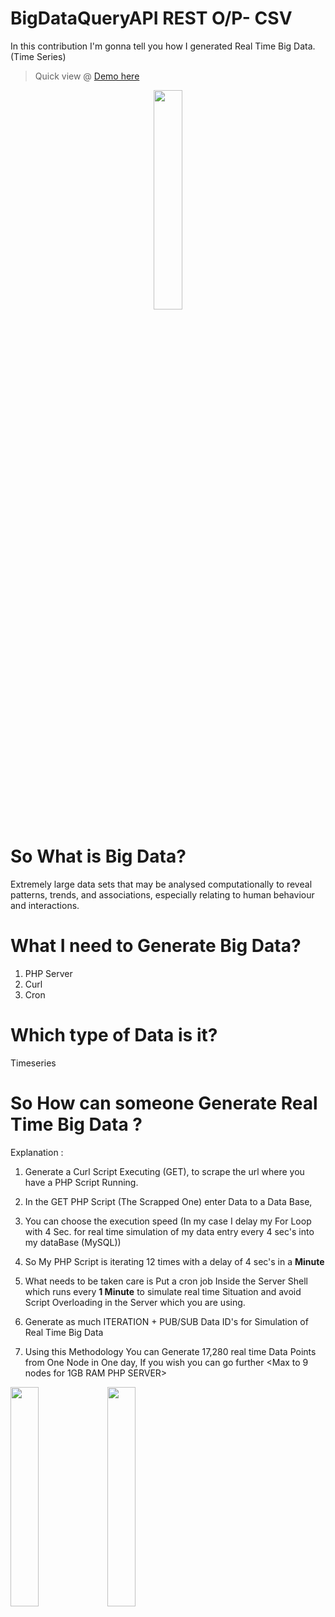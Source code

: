 
# BigDataQueryAPI     REST     O/P- CSV

In this contribution I'm gonna tell you how I generated Real Time Big Data.(Time Series)

> Quick view @ [Demo here ](http://bluearth.in/pykih/polldata) 

<div style="text-align:center"><img src ="http://checkthiscloud.com/admin/github/BigData/1.png" style="width:30%" />

</div>

# So What is Big Data?
Extremely large data sets that may be analysed computationally to reveal patterns, trends, and associations, especially relating to human behaviour and interactions.

# What I need to Generate Big Data?
1. PHP Server
2. Curl
3. Cron

# Which type of Data is it?
Timeseries

# So How can someone Generate Real Time Big Data ?
Explanation :
1. Generate a Curl Script Executing (GET), to scrape the url where you have a PHP Script Running.

2. In the GET PHP Script (The Scrapped One) enter Data to a Data Base, 

3. You can choose the execution speed (In my case I delay my For Loop with 4 Sec. for real time simulation of my data entry every 4 sec's into my dataBase (MySQL))

4. So My PHP Script is iterating 12 times with a delay of 4 sec's in a <b>Minute</b>

5. What needs to be taken care is Put a cron job Inside the Server Shell which runs every <b>1 Minute</b> to simulate real time Situation and avoid Script Overloading in the Server which you are using.

6. Generate as much ITERATION + PUB/SUB Data ID's for Simulation of Real Time Big Data

7. Using this Methodology You can Generate 17,280 real time Data Points from One Node in One day, If you wish you can go further <Max to 9 nodes for 1GB RAM PHP SERVER>

<img src ="http://checkthiscloud.com/admin/github/BigData/2.png" style="width:30%" />
<img src ="http://checkthiscloud.com/admin/github/BigData/3.png" style="width:30%" />




